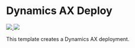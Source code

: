 # Dynamics AX Deploy

<a href="https://portal.azure.com/#create/Microsoft.Template/uri/https%3A%2F%2Fraw.githubusercontent.com%2Fdjpericsson%2FAzureWebAppDeploy%2Ftest%2Fmaster%2FNewOrExistingTemplate.json" target="_blank">
    <img src="http://azuredeploy.net/deploybutton.png"/>
</a>

<a href="http://armviz.io/#/?load=https%3A%2F%2Fraw.githubusercontent.com%2Fdjpericsson%2FAzureWebAppDeploy%2Fmaster%2FazureDeploy.json" target="_blank">
    <img src="http://armviz.io/visualizebutton.png"/>
</a>

This template creates a Dynamics AX deployment.